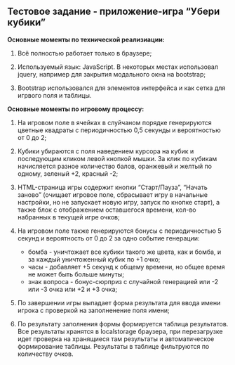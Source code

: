 <h2>Тестовое задание - приложение-игра “Убери кубики”</h2>

<b>Основные моменты по технической реализиации:</b>

1. Всё полностью работает только в браузере;

2. Используемый язык: JavaScript. В некоторых местах использовал jquery, например для закрытия модального окна на bootstrap;

3. Bootstrap использовался для элементов интерфейса и как сетка для игрвого поля и таблицы.


<b>Основные моменты по игровому процессу:</b>

1. На игровом поле в ячейках в слуйчаном порядке генерируются цветные квадраты с периодичностью 0,5 секунды и вероятностью от 0 до 2;

2. Кубики убираются с поля наведением курсора на кубик и последующим кликом левой кнопкой мышки. За клик по кубикам начисляется разное количество балов, оранжевый и желтый по одному, зеленый +2, красный -2;

3. HTML-страница игры содержит кнопки “Старт/Пауза”, “Начать заново” (очищает игровое поле, сбрасывает игру в начальные настройки, но не запускает новую игру, запуск по кнопке старт), а также блок с отображением оставшегося времени, кол-во набранных в текущей игре очков;

4. На игровом поле также генерируются бонусы с периодичностью 5 секунд и вероятность от 0 до 2 за одно событие генерации:
   - бомба - уничтожает все кубики такого же цвета, как и бомба, и за каждый уничтоженный кубик по +1 очко;
   - часы - добавляет +5 секунд к общему времени, но общее время не может быть больше минуты;
   - знак вопроса - бонус-сюрприз с случайной генерацией или -2 или -3 очка или +2 и +3 очка;
   
5. По завершении игры выпадает форма результата для ввода имени игрока с проверкой  на заполненение  поля имени;

6. По результату заполнения формы формируется таблица результатов. Все результаты хранятся в localstorage браузера, при перезагрузке идет проверка на хранящиеся там результаты и автоматическое формирование таблицы. Результаты в таблице фильтруются по количеству очков.
